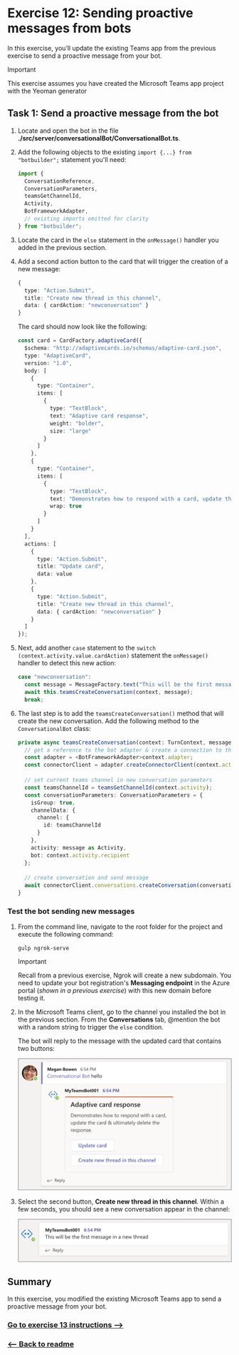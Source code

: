 # Exercise 12: Sending proactive messages from bots

In this exercise, you’ll update the existing Teams app from the previous exercise to send a proactive message from your bot.

> [!IMPORTANT]
> This exercise assumes you have created the Microsoft Teams app project with the Yeoman generator

## Task 1: Send a proactive message from the bot

1. Locate and open the bot in the file **./src/server/conversationalBot/ConversationalBot.ts**.

1. Add the following objects to the existing `import {...} from "botbuilder";` statement you'll need:

    ```typescript
    import {
      ConversationReference,
      ConversationParameters,
      teamsGetChannelId,
      Activity,
      BotFrameworkAdapter,
      // existing imports omitted for clarity
    } from "botbuilder";
    ```

1. Locate the card in the `else` statement in the `onMessage()` handler you added in the previous section.

1. Add a second action button to the card that will trigger the creation of a new message:

    ```typescript
    {
      type: "Action.Submit",
      title: "Create new thread in this channel",
      data: { cardAction: "newconversation" }
    }
    ```

    The card should now look like the following:

    ```typescript
    const card = CardFactory.adaptiveCard({
      $schema: "http://adaptivecards.io/schemas/adaptive-card.json",
      type: "AdaptiveCard",
      version: "1.0",
      body: [
        {
          type: "Container",
          items: [
            {
              type: "TextBlock",
              text: "Adaptive card response",
              weight: "bolder",
              size: "large"
            }
          ]
        },
        {
          type: "Container",
          items: [
            {
              type: "TextBlock",
              text: "Demonstrates how to respond with a card, update the card & ultimately delete the response.",
              wrap: true
            }
          ]
        }
      ],
      actions: [
        {
          type: "Action.Submit",
          title: "Update card",
          data: value
        },
        {
          type: "Action.Submit",
          title: "Create new thread in this channel",
          data: { cardAction: "newconversation" }
        }
      ]
    });
    ```

1. Next, add another `case` statement to the `switch (context.activity.value.cardAction)` statement the `onMessage()` handler to detect this new action:

    ```typescript
    case "newconversation":
      const message = MessageFactory.text("This will be the first message in a new thread");
      await this.teamsCreateConversation(context, message);
      break;
    ```

1. The last step is to add the `teamsCreateConversation()` method that will create the new conversation. Add the following method to the `ConversationalBot` class:

    ```typescript
    private async teamsCreateConversation(context: TurnContext, message: Partial<Activity>): Promise<void> {
      // get a reference to the bot adapter & create a connection to the Teams API
      const adapter = <BotFrameworkAdapter>context.adapter;
      const connectorClient = adapter.createConnectorClient(context.activity.serviceUrl);

      // set current teams channel in new conversation parameters
      const teamsChannelId = teamsGetChannelId(context.activity);
      const conversationParameters: ConversationParameters = {
        isGroup: true,
        channelData: {
          channel: {
            id: teamsChannelId
          }
        },
        activity: message as Activity,
        bot: context.activity.recipient
      };
      
      // create conversation and send message
      await connectorClient.conversations.createConversation(conversationParameters);
    }
    ```

### Test the bot sending new messages

1. From the command line, navigate to the root folder for the project and execute the following command:

    ```console
    gulp ngrok-serve
    ```

    > [!IMPORTANT]
    > Recall from a previous exercise, Ngrok will create a new subdomain. You need to update your bot registration's **Messaging endpoint** in the Azure portal (*shown in a previous exercise*) with this new domain before testing it.

1. In the Microsoft Teams client, go to the channel you installed the bot in the previous section. From the **Conversations** tab, @mention the bot with a random string to trigger the `else` condition.

    The bot will reply to the message with the updated card that contains two buttons:

    ![Screenshot of a message from the bot using cards - initial card display](../Linked_Image_Files/Bots/07-test-01.png)

1. Select the second button, **Create new thread in this channel**. Within a few seconds, you should see a new conversation appear in the channel:

    ![Screenshot of a message from the bot using cards - updating a card](../Linked_Image_Files/Bots/07-test-02.png)

## Summary

In this exercise, you modified the existing Microsoft Teams app to send a proactive message from your bot.


### [Go to exercise 13 instructions -->](14-Exercise-13-Getting-started-with-the-teamwork-endpoint.md)

### [<-- Back to readme](../../../)